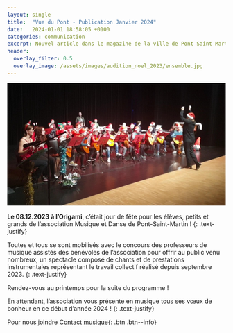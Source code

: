 ```yaml
---
layout: single
title:  "Vue du Pont - Publication Janvier 2024"
date:   2024-01-01 18:58:05 +0100
categories: communication
excerpt: Nouvel article dans le magazine de la ville de Pont Saint Martin.
header:
  overlay_filter: 0.5
  overlay_image: /assets/images/audition_noel_2023/ensemble.jpg
---
```


![alt](/assets/images/audition_noel_2023/ensemble.jpg)

**Le 08.12.2023 à l’Origami**, c’était jour de fête pour les élèves, petits et grands de l’association Musique et Danse de Pont-Saint-Martin !
{: .text-justify}

Toutes et tous se sont mobilisés avec le concours des professeurs de musique assistés des bénévoles de l’association pour offrir au public venu nombreux, un spectacle composé de chants et de prestations instrumentales représentant le travail collectif réalisé depuis septembre 2023.
{: .text-justify}

Rendez-vous au printemps pour la suite du programme !

En attendant, l’association vous présente en musique tous ses vœux de bonheur en ce début d’année 2024 !
{: .text-justify}

Pour nous joindre [Contact musique](mailto://musiquepsm@gmail.com){: .btn .btn--info}